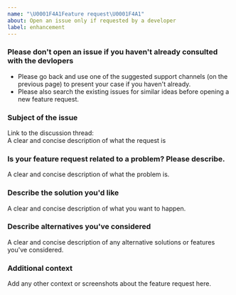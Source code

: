 ```yaml
---
name: "\U0001F4A1Feature request\U0001F4A1"
about: Open an issue only if requested by a developer
label: enhancement
---
```


### Please don't open an issue if you haven't already consulted with the devlopers
- Please go back and use one of the suggested support channels (on the previous page) to present your case if you haven't already.
- Please also search the existing issues for similar ideas before opening a new feature request.

### Subject of the issue
Link to the discussion thread:  
A clear and concise description of what the request is  

### Is your feature request related to a problem? Please describe.
A clear and concise description of what the problem is.

### Describe the solution you'd like
A clear and concise description of what you want to happen.

### Describe alternatives you've considered
A clear and concise description of any alternative solutions or features you've considered.

### Additional context
Add any other context or screenshots about the feature request here.

